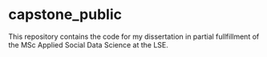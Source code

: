 # capstone_public
This repository contains the code for my dissertation in partial fullfillment of the MSc Applied Social Data Science at the LSE.
